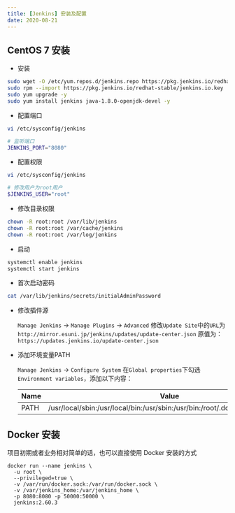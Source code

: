 ```yaml
---
title: [Jenkins] 安装及配置
date: 2020-08-21
---
```


## CentOS 7 安装

- 安装

```bash
sudo wget -O /etc/yum.repos.d/jenkins.repo https://pkg.jenkins.io/redhat-stable/jenkins.repo
sudo rpm --import https://pkg.jenkins.io/redhat-stable/jenkins.io.key
sudo yum upgrade -y 
sudo yum install jenkins java-1.8.0-openjdk-devel -y
```
- 配置端口

```bash
vi /etc/sysconfig/jenkins

# 监听端口
JENKINS_PORT="8080"
```

<!--more-->

- 配置权限

```bash
vi /etc/sysconfig/jenkins

# 修改用户为root用户
$JENKINS_USER="root"
```

- 修改目录权限

```bash
chown -R root:root /var/lib/jenkins
chown -R root:root /var/cache/jenkins
chown -R root:root /var/log/jenkins
```

- 启动

```bash
systemctl enable jenkins
systemctl start jenkins
```

- 首次启动密码

```bash
cat /var/lib/jenkins/secrets/initialAdminPassword
```

- 修改插件源

  `Manage Jenkins` -> `Manage Plugins` -> `Advanced`
  修改`Update Site`中的`URL`为`http://mirror.esuni.jp/jenkins/updates/update-center.json`
  原值为：`https://updates.jenkins.io/update-center.json`

- 添加环境变量PATH

  `Manage Jenkins` -> `Configure System`
  在`Global properties`下勾选`Environment variables`，添加以下内容：

  | Name | Value |
  | ------- | ------- |
  | PATH | /usr/local/sbin:/usr/local/bin:/usr/sbin:/usr/bin:/root/.dotnet/tools:/root/bin |


## Docker 安装

项目初期或者业务相对简单的话，也可以直接使用 Docker 安装的方式

``` shell
docker run --name jenkins \
  -u root \
  --privileged=true \
  -v /var/run/docker.sock:/var/run/docker.sock \
  -v /var/jenkins_home:/var/jenkins_home \
  -p 8080:8080 -p 50000:50000 \
  jenkins:2.60.3
```
